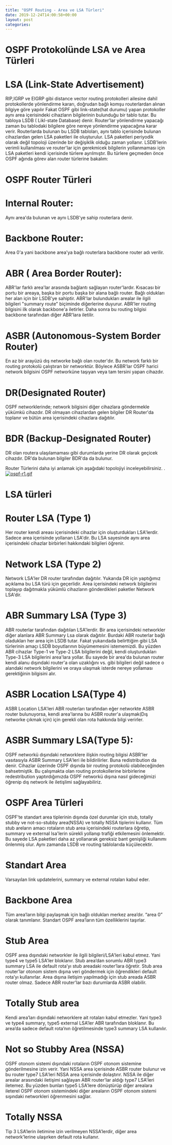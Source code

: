 ```yaml
---
title: "OSPF Routing - Area ve LSA Türleri"
date: 2019-12-24T14:00:58+00:00
layout: post
categories:
---
```



# OSPF Protokolünde LSA ve Area Türleri


# LSA (Link-State Advertisement)

RIP,IGRP ve EIGRP gibi distance vector routing protokolleri ailesine dahil protokollerde yönlendirme kararı, doğrudan bağlı komşu routerlardan alınan bilgiye göre yapılır
Fakat OSPF gibi link-state(hat durumu) yapan protokoller aynı area içerisindeki cihazların bilgilerinin bulunduğu bir tablo tutar.
Bu tabloya LSDB ( Likl-state Database) denir.
Router'lar yönlendirme yapacağı zaman bu tablodaki bilgilere göre nereye yönlendirme yapacağına karar verir.
Routerlarda bulunan bu LSDB tabloları, aynı tablo içerisinde bulunan cihazlardan gelen LSA paketleri ile oluşturulur.
LSA paketleri periyodik olarak değil topoloji üzerinde bir değişiklik olduğu zaman yollanır.
LSDB'lerin verimli kullanılması ve router'lar için gerekmicek bilgilerin yollanmaması için LSA paketleri kendi içerisinde türlere ayrılmıştır.
Bu türlere geçmeden önce OSPF ağında görev alan router türlerine bakalım:
# OSPF Router Türleri
# Internal Router: 
Aynı area'da bulunan ve aynı LSDB'ye sahip routerlara denir.
# Backbone Router: 
Area 0'a yani backbone area'ya bağlı routerlara backbone router adı verilir.
# ABR ( Area  Border Router):
ABR'lar farklı area'lar arasında bağlantı sağlayan router'lardır.
Kısacası bir portu bir areaya, başka bir portu başka bir alana bağlı router.
Bağlı oldukları her alan için bir LSDB'ye sahiptir.
ABR'lar bulundukları arealar ile ilgili bilgileri "summary route" biçiminde diğerlerine duyurur.
ABR'ler routing bilgisini ilk olarak backbone'a iletirler. Daha sonra bu routing bilgisi backbone tarafından diğer ABR'lara iletilir.
# ASBR (Autonomous-System Border Router)
En az bir arayüzü dış networke bağlı olan router'dır.
Bu network farklı bir routing protokolü çalıştıran bir networktür.
Böylece ASBR'lar OSPF harici network bilgisini OSPF networküne taşıyan veya tam tersini yapan cihazdır.

# DR(Designated Router)
OSPF networklerinde; network bilgisini diğer cihazlara göndermekle yükümkü cihazdır.
DR olmayan cihazlardan gelen bilgiler DR Router'da toplanır ve bütün area içerisindeki cihazlara dağıtılır.
# BDR (Backup-Designated Router)
DR olan routera ulaşılamaması gibi durumlarda yerine DR olarak geçicek cihazdır.
DR'da bulunan bilgiler BDR'da da bulunur.

Router Türlerini daha iyi anlamak için aşağıdaki topolojiyi inceleyebilirsiniz.
.
[![ospf-r1.gif](https://i.postimg.cc/y8Ryb57H/ospf-r1.gif)](https://postimg.cc/hXSmJ2Jy)

# LSA türleri

# Router LSA (Type 1)
Her router kendi areası içerisindeki cihazlar için oluşturdukları LSA'lerdir.
Sadece area içerisinde yollanan LSA'dir.
Bu LSA sayesinde aynı area içerisindeki cihazlar birbirleri hakkındaki bilgileri öğrenir.

# Network LSA (Type 2)
Network LSA'ler DR router tarafından dağıtılır.
Yukarıda DR için yaptığımız açıklama bu LSA türü için geçerlidir. 
Area içerisindeki network bilgilerini toplayıp dağıtmakla yükümlü cihazların gönderdikleri paketler Network LSA'dir.

# ABR Summary LSA (Type 3)
ABR routerlar tarafından dağıtılan LSA'lerdir.
Bir area içerisindeki networkler diğer alanlara ABR Summary Lsa olarak dağıtılır.
Burdaki ABR routerlar bağlı oladukları her area için LSDB tutar. 
Fakat yukarıdada belirttiğim gibi LSA türlerinin amaçı LSDB boyutlarının büyümemesini istememizdi.
Bu yüzden ABR cihazlar Type-1 ve Type-2 LSA bilgilerini değil, kendi oluşturdukları Type-3 LSA bilgilerini area'lara yollar.
Bu sayede bir area'da bulunan router kendi alanu dışındaki router'a olan uzaklığını vs. gibi bilgileri değil sadece o alandaki network bilgilerini ve oraya ulaşmak isterde nereye yollaması gerektiğinin bilgisini alır.

# ASBR Location LSA(Type 4)
ASBR Location LSA'leri ABR routerları tarafından eğer networkte ASBR router bulunuyorsa, kendi area'larına bu ASBR router'a ulaşmak(Dış networke çıkmak için) için gerekli olan rota hakkında bilgi verirler.

# ASBR Summary LSA(Type 5): 
OSPF networkü dışındaki networklere ilişkin routing bilgisi ASBR'ler vasıtasıyla ASBR Summary LSA'leri ile bildirilirler. 
Buna redistribution da denir.
Cihazlar üzerinde OSPF dışında bir routing protokolü olabileceğinden bahsetmiştik.
Bu çalışmakta olan routing protokollerine birbirlerine redestribution yaptırdığımızda OSPF networkü dışına nasıl gideceğimizi öğrenip dış network ile iletişlimi sağlayabiliriz.


# OSPF Area Türleri

OSPF'te standart area tiplerinin dışında özel durumlar için stub, totally stubby ve not-so-stubby area(NSSA) ve totally NSSA tiplerini kullanır.
Tüm stub areların amacı rotaların stub area içerisindeki routerlara öğretip, summary ve external lsa'lerin sürekli yollanıp trafiği etkilemesini önlemektir.
Bu sayede LSA paketleri daha az yollanarak gereksiz bant genişliği kullanımı önlenmiş olur. Aynı zamanda LSDB ve routing tablolarıda küçülecektir.

# Standart Area 
Varsayılan link updatelerini, summary ve external rotaları kabul eder.

# Backbone Area
Tüm area’ların bilgi paylaşmak için bağlı oldukları merkez area’dır. “area 0” olarak tanımlanır. Standart OSPF area’ların tüm özelliklerini taşırlar.

# Stub Area
OSPF area dışındaki networkler ile ilgili bilgileri/LSA'leri kabul etmez. Yani type4 ve type5 LSA'ler bloklanır.
Stub area’dan sorumlu ABR type3 summary LSA ile default rota’yı stub areadaki router’lara öğretir.
Stub area router’lar otonom sistem dışına veri göndermek için öğrendikleri default rota’yı kullanırlar.
Area dışına iletişim yapılmadığı için stub areada ASBR router olmaz. Sadece ABR router'lar bazı durumlarda ASBR olabilir.

# Totally Stub area
Kendi area’ları dışındaki networklere ait rotaları kabul etmezler. 
Yani type3 ve type4 summary, type5 external LSA’ler  ABR tarafından bloklanır. 
Bu area’da sadece default rota’nın öğretilmesinde type3 summary LSA kullanılır.

# Not so Stubby Area (NSSA)
OSPF otonom sistemi dışındaki rotaların OSPF otonom sistemine gönderilmesine izin verir.
Yani NSSA area içerisinde ASBR router bulunur ve bu router type7 LSA'leri NSSA area içerisinde dolaştırır.
NSSA ile diğer arealar arasındaki iletişimi sağlayan ABR router'lar aldığı type7 LSA'leri iletemez. Bu yüzden bunları type5 LSA'lere dönüştürüp diğer arealara ileterel OSPF otonom sistemindeki diğer areaların OSPF otonom sistemi sışındaki networkleri öğrenmesini sağlar.

# Totally NSSA
Tip 3 LSA’lerin iletimine izin verilmeyen NSSA’lerdir, diğer area network’lerine ulaşırken default rota kullanır.

